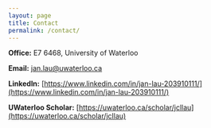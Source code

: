 ```yaml
---
layout: page
title: Contact
permalink: /contact/
---
```


**Office:** E7 6468, University of Waterloo

**Email:** jan.lau@uwaterloo.ca

**LinkedIn:** [https://www.linkedin.com/in/jan-lau-203910111/](https://www.linkedin.com/in/jan-lau-203910111/)

**UWaterloo Scholar:** [https://uwaterloo.ca/scholar/jcllau](https://uwaterloo.ca/scholar/jcllau)
